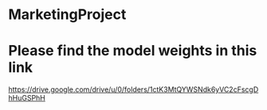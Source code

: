 # MarketingProject

# Please find the model weights in this link
https://drive.google.com/drive/u/0/folders/1ctK3MtQYWSNdk6yVC2cFscgDhHuGSPhH
